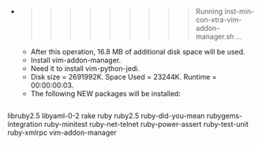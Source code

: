 * >>>>>>>>> Running inst-min-con-xtra-vim-addon-manager.sh ...
  * After this operation, 16.8 MB of additional disk space will be used.
  * Install vim-addon-manager.
  * Need it to install vim-python-jedi.
  * Disk size = 2691992K. Space Used = 23244K. Runtime = 00:00:00:03.
  * The following NEW packages will be installed:
  ```bash
libruby2.5 libyaml-0-2 rake ruby ruby2.5
ruby-did-you-mean rubygems-integration ruby-minitest ruby-net-telnet ruby-power-assert
ruby-test-unit ruby-xmlrpc vim-addon-manager
  ```
